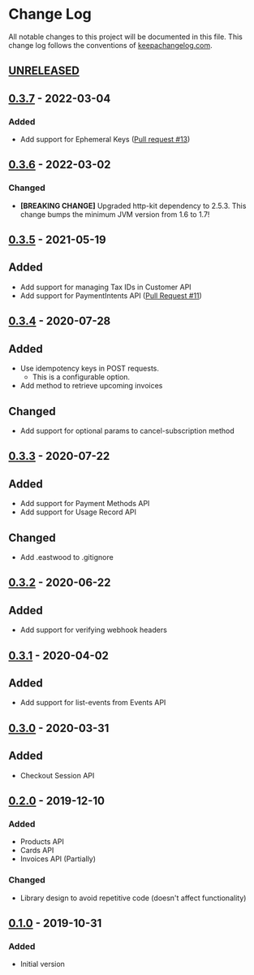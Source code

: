 # Change Log
All notable changes to this project will be documented in this file. This change log follows the conventions of [keepachangelog.com](http://keepachangelog.com/).

## [UNRELEASED]

## [0.3.7] - 2022-03-04
### Added
- Add support for Ephemeral Keys ([Pull request #13](https://github.com/magnetcoop/payments.stripe/pull/13))

## [0.3.6] - 2022-03-02
### Changed
- **[BREAKING CHANGE]** Upgraded http-kit dependency to 2.5.3. This change bumps the minimum JVM version from 1.6 to 1.7!

## [0.3.5] - 2021-05-19
## Added
- Add support for managing Tax IDs in Customer API
- Add support for PaymentIntents API ([Pull Request #11](https://github.com/magnetcoop/payments.stripe/pull/11))

## [0.3.4] - 2020-07-28
## Added
- Use idempotency keys in POST requests.
  - This is a configurable option.
- Add method to retrieve upcoming invoices
## Changed
- Add support for optional params to cancel-subscription method

## [0.3.3] - 2020-07-22
## Added
- Add support for Payment Methods API
- Add support for Usage Record API
## Changed
- Add .eastwood to .gitignore

## [0.3.2] - 2020-06-22
## Added
- Add support for verifying webhook headers

## [0.3.1] - 2020-04-02
## Added
- Add support for list-events from Events API

## [0.3.0] - 2020-03-31
## Added
- Checkout Session API

## [0.2.0] - 2019-12-10
### Added
- Products API
- Cards API
- Invoices API (Partially)
### Changed
- Library design to avoid repetitive code (doesn't affect functionality)

## [0.1.0] - 2019-10-31
### Added
- Initial version

[UNRELEASED]:  https://github.com/gethop-dev/payments.stripe/compare/0.3.7...HEAD
[0.3.7]: https://github.com/gethop-dev/payments.stripe/releases/tag/0.3.7
[0.3.6]: https://github.com/gethop-dev/payments.stripe/releases/tag/0.3.6
[0.3.5]: https://github.com/gethop-dev/payments.stripe/releases/tag/0.3.5
[0.3.4]: https://github.com/gethop-dev/payments.stripe/releases/tag/0.3.4
[0.3.3]: https://github.com/gethop-dev/payments.stripe/releases/tag/0.3.3
[0.3.2]: https://github.com/gethop-dev/payments.stripe/releases/tag/0.3.2
[0.3.1]: https://github.com/gethop-dev/payments.stripe/releases/tag/v0.3.1
[0.3.0]: https://github.com/gethop-dev/payments.stripe/releases/tag/0.3.0
[0.2.0]: https://github.com/gethop-dev/payments.stripe/releases/tag/0.2.0
[0.1.0]: https://github.com/gethop-dev/payments.stripe/releases/tag/0.1.0
